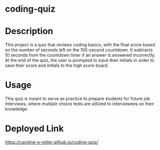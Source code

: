 # coding-quiz

# Description

 This project is a quiz that reviews coding basics, with the final score based on the number of seconds left on the 100-second countdown. It subtracts 10 seconds from the countdown timer if an answer is answered incorrectly. At the end of the quiz, the user is prompted to input their initials in order to save their score and initials to the high score board. 

# Usage

This quiz is meant to serve as practice to prepare students for future job interviews, where multiple choice tests are utilized to interviewees on their knowledge.

# Deployed Link

https://caroline-e-miller.github.io/coding-quiz/

